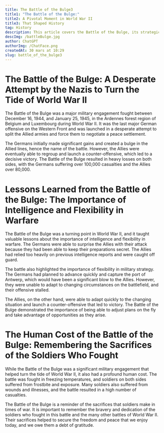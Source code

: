 ```yaml
---
title: The Battle of the Bulge3
title1: "The Battle of the Bulge:"
title2: A Pivotal Moment in World War II
title3: That Shaped History
tag: History
description: This article covers the Battle of the Bulge, its strategic significance, lessons learned, and human cost. It provides a concise overview of the battle and its impact on history.
descImg: /battleBulge.jpg
author: ChatGPT
authorImg: /ChatFace.png
createdAt: 30 mars at 10:29
slug: battle_of_the_bulge3
---
```


# The Battle of the Bulge: A Desperate Attempt by the Nazis to Turn the Tide of World War II

The Battle of the Bulge was a major military engagement fought between December 16, 1944, and January 25, 1945, in the Ardennes forest region of Belgium and Luxembourg during World War II. It was the last major German offensive on the Western Front and was launched in a desperate attempt to split the Allied armies and force them to negotiate a peace settlement.

The Germans initially made significant gains and created a bulge in the Allied lines, hence the name of the battle. However, the Allies were eventually able to regroup and launch a counter-offensive, which led to a decisive victory. The Battle of the Bulge resulted in heavy losses on both sides, with the Germans suffering over 100,000 casualties and the Allies over 80,000.

# Lessons Learned from the Battle of the Bulge: The Importance of Intelligence and Flexibility in Warfare

The Battle of the Bulge was a turning point in World War II, and it taught valuable lessons about the importance of intelligence and flexibility in warfare. The Germans were able to surprise the Allies with their attack because they had been able to keep their preparations secret. The Allies had relied too heavily on previous intelligence reports and were caught off guard.

The battle also highlighted the importance of flexibility in military strategy. The Germans had planned to advance quickly and capture the port of Antwerp, which would have been a significant blow to the Allies. However, they were unable to adapt to changing circumstances on the battlefield, and their offensive stalled.

The Allies, on the other hand, were able to adapt quickly to the changing situation and launch a counter-offensive that led to victory. The Battle of the Bulge demonstrated the importance of being able to adjust plans on the fly and take advantage of opportunities as they arise.

# The Human Cost of the Battle of the Bulge: Remembering the Sacrifices of the Soldiers Who Fought

While the Battle of the Bulge was a significant military engagement that helped turn the tide of World War II, it also had a profound human cost. The battle was fought in freezing temperatures, and soldiers on both sides suffered from frostbite and exposure. Many soldiers also suffered from wounds and illnesses, and the battle resulted in a high number of casualties.

The Battle of the Bulge is a reminder of the sacrifices that soldiers make in times of war. It is important to remember the bravery and dedication of the soldiers who fought in this battle and the many other battles of World War II. Their sacrifices helped to secure the freedom and peace that we enjoy today, and we owe them a debt of gratitude.
